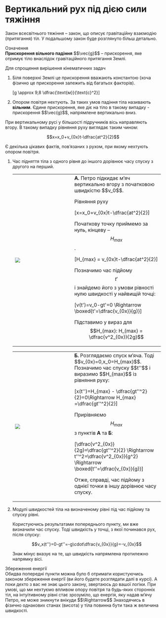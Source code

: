 # Вертикальний рух пiд дiєю сили тяжiння

<p1>Закон всесвiтнього тяжiння</p1> – закон, що описує гравiтацiйну взаємодiю (притягання) тiл. У подальшому закон буде розглянуто бiльш детально.

<div class="eoz-wrap">
<span class="eoz">Означення</span>
<div class="eoz-text">
<b>Прискорення вiльного падiння</b> $$\vec{g}$$ – прискорення, яке отримує тiло внаслiдок
гравiтацiйного притягання Землi.
<p></p>

Для спрощення вирiшення кiнематичних задач
<ol>
<li>Бiля поверхнi Землi це прискорення вважають константою (хоча фiзично це прискорення залежить вiд багатьох факторiв).</li>

\[g \approx 9,8 \dfrac{\text{м}}{\text{c}^2}\]

<li>Опором повiтря нехтують. За таких умов падiння тiла називають <b>вiльним</b>. Єдине прискорення, яке дiє на тiло в такому випадку - прискорення $$\vec{g}$$, напрямлене вертикально вниз.</li>
</ol>
</div>
</div>

При вертикальному русi у бiльшостi пiдручникiв вiсь направляють вгору. В такому випадку рiвняння руху виглядає таким чином:

$$x=x_0+v_{0x}t-\dfrac{at^2}{2}$$

Є декiлька цiкавих фактiв, пов’язаних з рухом, при якому нехтують опором повiтря.

<ol>
<li><p1>Час пiдняття тiла з одного рiвня до iншого дорiвнює часу спуску з другого на перший.</p1>
<table style="width:100%" border="0"><tr border="0"><td border="0"><img class="image"  src="https://rawgit.com/chudaol/ed-era-book-physics/master/images/chapter_2/8.svg" /></td><td border="0" width="60%"><b>А.</b> Петро пiдкидає м’яч вертикально вгору з початковою швидкiстю $$v_0$$. 

Рiвняння руху 

\[x=x_0+v_{0x}t-\dfrac{at^2}{2}\] 

Початкову точку приймемо за нуль, кiнцеву – $$H_{max}$$.

\[H_{max} = v_{0x}t-\dfrac{at^2}{2}\]

Позначимо час пiдйому $$t'$$ i знайдемо його з умови рiвностi нулю швидкостi у найвищiй точцi:

\[v(t')=v_0-gt'=0 \Rightarrow \boxed{t'=\dfrac{v_{0x}}{g}}\]

Пiдставимо у вираз для $$H_{max}: H_{max} = \dfrac{v^2_{0x}}{2g}$$</td></tr></table>
<table style="width:100%" border="0"><tr border="0"><td border="0"><img class="image"  src="https://rawgit.com/chudaol/ed-era-book-physics/master/images/chapter_2/9.svg" /></td><td width="60%" border="0"><b>Б.</b> Розглядаємо спуск м’яча. Тодi $$v_{0x}=0,x_0=H_{max}$$. Позначимо час спуску $$t''$$ i виразимо $$H_{max}$$ iз рiвняння руху:

\[x(t'')=H_{max} - \dfrac{gt''^2}{2}=0\Rightarrow H_{max} =\dfrac{gt''^2}{2}\]

Прирiвняємо $$H_{max}$$ з пунктiв <b>А</b> та <b>Б</b>:

\[\dfrac{v^2_{0x}}{2g}=\dfrac{gt''^2}{2} \Rightarrow t''^2=\dfrac{v^2_{0x}}{g^2} \Rightarrow \boxed{t''=\dfrac{v_{0x}}{g}}\]

Отже, справдi, час пiдйому з однiєї точки в iншу дорiвнює часу спуску.</td></tr></table></li>

<li><p1>Модулi швидкостей тiла на визначеному рiвнi пiд час пiдйому та спуску рiвнi.</p1>

Користуючись результатами попереднього пункту, ми вже визначили час спуску. Тодi швидкiсть у точцi, з якої починався рух, пiсля спуску:

$$v_x(t'')=0-gt''=-g\cdot\dfrac{v_{0x}}{g}=-v_{0x}$$

Знак мiнус вказує на те, що швидкiсть напрямлена протилежно напрямку вiсi.</li>

</ol>

<div class="add-wrap">
<span class="add">Збереження енергiї</span>
<div class="add-text">
Обидва попереднi пункти можна було б отримати користуючись законом збереження енергiї (ви його будете розглядати далi в курсi). А поки дехто з вас не знає цього закону, звертаюсь до вашої логiки. При умовi, що ми нехтуємо впливом опору повiтря та будь-яких стороннiх тiл, на iнтуiтивному рiвнi стає зрозумiло, що енергiя, яку надав м’ячу Петро, не може зникнути внiкуди $$\Rightarrow$$ Знаходячись в фiзично однакових станах (висота) у тiла повинна бути така ж величина швидкостi.
</div>
</div>

